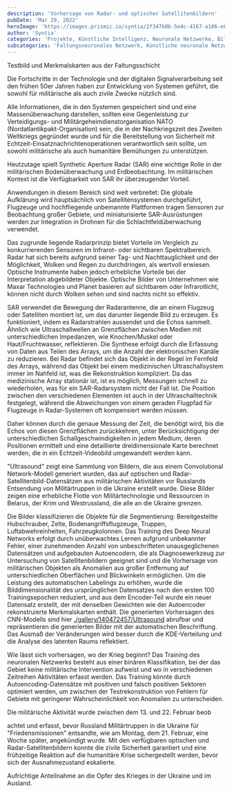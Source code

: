 ```yaml
---
description: 'Vorhersage von Radar- und optischer Satellitenbildern'
pubDate: 'Mar 29, 2022'
heroImage: 'https://images.prismic.io/syntia/2f347b0b-5e4c-4167-a106-e625524b3ca4_figure-2022-03-27-153109.png?auto=compress,format'
author: 'Syntia'
categories: 'Projekte, Künstliche Intelligenz, Neuronale Netzwerke, Bildklassifikation'
subcategories: 'Faltungsneuronales Netzwerk, Künstliche neuronale Netzwerke, Satellitenbilder, Erkennung militärischer Objekte, Erkennung von Anomalien'
---
```


Testbild und Merkmalskarten aus der Faltungsschicht

Die Fortschritte in der Technologie und der digitalen Signalverarbeitung seit den frühen 50er Jahren haben zur Entwicklung von Systemen geführt, die sowohl für militärische als auch zivile Zwecke nützlich sind.

Alle Informationen, die in den Systemen gespeichert sind und eine Massenüberwachung darstellen, sollten eine Gegenleistung zur Verteidigungs- und Militärgeheimdienstorganisation NATO (Nordatlantikpakt-Organisation) sein, die in der Nachkriegszeit des Zweiten Weltkriegs gegründet wurde und für die Bereitstellung von Sicherheit mit Echtzeit-Einsatznachrichtenoperationen verantwortlich sein sollte, um sowohl militärische als auch humanitäre Bemühungen zu unterstützen.

Heutzutage spielt Synthetic Aperture Radar (SAR) eine wichtige Rolle in der militärischen Bodenüberwachung und Erdbeobachtung. Im militärischen Kontext ist die Verfügbarkeit von SAR ihr überzeugender Vorteil.

Anwendungen in diesem Bereich sind weit verbreitet: Die globale Aufklärung wird hauptsächlich von Satellitensystemen durchgeführt, Flugzeuge und hochfliegende unbemannte Plattformen tragen Sensoren zur Beobachtung großer Gebiete, und miniaturisierte SAR-Ausrüstungen werden zur Integration in Drohnen für die Schlachtfeldüberwachung verwendet.

Das zugrunde liegende Radarprinzip bietet Vorteile im Vergleich zu konkurrierenden Sensoren im Infrarot- oder sichtbaren Spektralbereich. Radar hat sich bereits aufgrund seiner Tag- und Nachttauglichkeit und der Möglichkeit, Wolken und Regen zu durchdringen, als wertvoll erwiesen. Optische Instrumente haben jedoch erhebliche Vorteile bei der Interpretation abgebildeter Objekte. Optische Bilder von Unternehmen wie Maxar Technologies und Planet basieren auf sichtbarem oder Infrarotlicht, können nicht durch Wolken sehen und sind nachts nicht so effektiv.

SAR verwendet die Bewegung der Radarantenne, die an einem Flugzeug oder Satelliten montiert ist, um das darunter liegende Bild zu erzeugen. Es funktioniert, indem es Radarstrahlen aussendet und die Echos sammelt. Ähnlich wie Ultraschallwellen an Grenzflächen zwischen Medien mit unterschiedlichen Impedanzen, wie Knochen/Muskel oder Haut/Fruchtwasser, reflektieren. Die Synthese erfolgt durch die Erfassung von Daten aus Teilen des Arrays, um die Anzahl der elektronischen Kanäle zu reduzieren. Bei Radar befindet sich das Objekt in der Regel im Fernfeld des Arrays, während das Objekt bei einem medizinischen Ultraschallsystem immer im Nahfeld ist, was die Rekonstruktion kompliziert. Da das medizinische Array stationär ist, ist es möglich, Messungen schnell zu wiederholen, was für ein SAR-Radarsystem nicht der Fall ist. Die Position zwischen den verschiedenen Elementen ist auch in der Ultraschalltechnik festgelegt, während die Abweichungen von einem geraden Flugpfad für Flugzeuge in Radar-Systemen oft kompensiert werden müssen.

Daher können durch die genaue Messung der Zeit, die benötigt wird, bis die Echos von diesen Grenzflächen zurückkehren, unter Berücksichtigung der unterschiedlichen Schallgeschwindigkeiten in jedem Medium, deren Positionen ermittelt und eine detaillierte dreidimensionale Karte berechnet werden, die in ein Echtzeit-Videobild umgewandelt werden kann.

"Ultrasound" zeigt eine Sammlung von Bildern, die aus einem Convolutional Network-Modell generiert wurden, das auf optischen und Radar-Satellitenbild-Datensätzen aus militärischen Aktivitäten vor Russlands Entsendung von Militärtruppen in die Ukraine erstellt wurde. Diese Bilder zeigen eine erhebliche Flotte von Militärtechnologie und Ressourcen in Belarus, der Krim und Westrussland, die alle an die Ukraine grenzen.

Die Bilder klassifizieren die Objekte für die Segmentierung: Bereitgestellte Hubschrauber, Zelte, Bodenangriffsflugzeuge, Truppen, Luftabwehreinheiten, Fahrzeugkolonnen. Das Training des Deep Neural Networks erfolgt durch unüberwachtes Lernen aufgrund unbekannter Fehler, einer zunehmenden Anzahl von unbeschrifteten unausgeglichenen Datensätzen und aufgebauten Autoencodern, die als Diagnosewerkzeug zur Untersuchung von Satellitenbildern geeignet sind und die Vorhersage von militärischen Objekten als Anomalien aus großer Entfernung auf unterschiedlichen Oberflächen und Blickwinkeln ermöglichen. Um die Leistung des automatischen Labelings zu erhöhen, wurde die Bilddimensionalität des ursprünglichen Datensatzes nach den ersten 100 Trainingsepochen reduziert, und aus dem Encoder-Teil wurde ein neuer Datensatz erstellt, der mit denselben Gewichten wie der Autoencoder rekonstruierte Merkmalskarten enthält. Die generierten Vorhersagen des CNN-Modells sind hier [./gallery/140472457/Ultrasound](https://www.behance.net/gallery/140472457/Ultrasound) abrufbar und repräsentieren die generierten Bilder mit der automatischen Beschriftung. Das Ausmaß der Veränderungen wird besser durch die KDE-Verteilung und die Analyse des latenten Raums reflektiert.

Wie lässt sich vorhersagen, wo der Krieg beginnt? Das Training des neuronalen Netzwerks besteht aus einer binären Klassifikation, bei der das Gebiet keine militärische Intervention aufweist und wo in verschiedenen Zeitreihen Aktivitäten erfasst werden. Das Training könnte durch Autoencoding-Datensätze mit positiven und falsch positiven Sektoren optimiert werden, um zwischen der Testrekonstruktion von Fehlern für Gebiete mit geringerer Wahrscheinlichkeit von Anomalien zu unterscheiden.

Die militärische Aktivität wurde zwischen dem 13. und 22. Februar beob

achtet und erfasst, bevor Russland Militärtruppen in die Ukraine für "Friedensmissionen" entsandte, wie am Montag, dem 21. Februar, eine Woche später, angekündigt wurde. Mit den verfügbaren optischen und Radar-Satellitenbildern konnte die zivile Sicherheit garantiert und eine frühzeitige Reaktion auf die humanitäre Krise sichergestellt werden, bevor sich der Ausnahmezustand eskalierte.

Aufrichtige Anteilnahme an die Opfer des Krieges in der Ukraine und im Ausland.